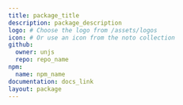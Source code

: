 ```yaml
---
title: package_title
description: package_description
logo: # Choose the logo from /assets/logos
icon: # Or use an icon from the noto collection
github:
  owner: unjs
  repo: repo_name
npm:
  name: npm_name
documentation: docs_link
layout: package
---
```

